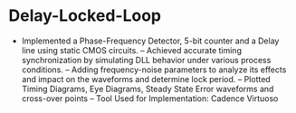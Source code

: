 # Delay-Locked-Loop
- Implemented a Phase-Frequency Detector, 5-bit counter and a Delay line using static CMOS circuits.
– Achieved accurate timing synchronization by simulating DLL behavior under various process conditions.
– Adding frequency-noise parameters to analyze its effects and impact on the waveforms and determine lock period.
– Plotted Timing Diagrams, Eye Diagrams, Steady State Error waveforms and cross-over points
– Tool Used for Implementation: Cadence Virtuoso
